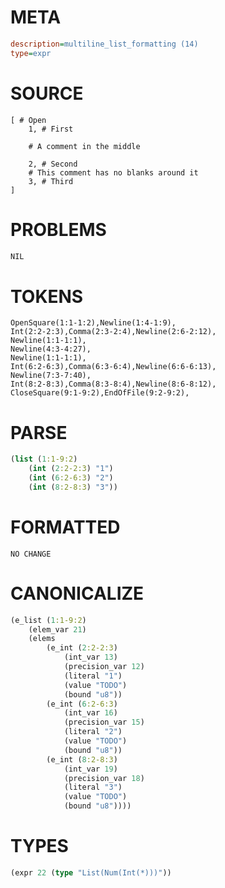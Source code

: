 # META
~~~ini
description=multiline_list_formatting (14)
type=expr
~~~
# SOURCE
~~~roc
[ # Open
	1, # First

	# A comment in the middle

	2, # Second
	# This comment has no blanks around it
	3, # Third
]
~~~
# PROBLEMS
~~~txt
NIL
~~~
# TOKENS
~~~zig
OpenSquare(1:1-1:2),Newline(1:4-1:9),
Int(2:2-2:3),Comma(2:3-2:4),Newline(2:6-2:12),
Newline(1:1-1:1),
Newline(4:3-4:27),
Newline(1:1-1:1),
Int(6:2-6:3),Comma(6:3-6:4),Newline(6:6-6:13),
Newline(7:3-7:40),
Int(8:2-8:3),Comma(8:3-8:4),Newline(8:6-8:12),
CloseSquare(9:1-9:2),EndOfFile(9:2-9:2),
~~~
# PARSE
~~~clojure
(list (1:1-9:2)
	(int (2:2-2:3) "1")
	(int (6:2-6:3) "2")
	(int (8:2-8:3) "3"))
~~~
# FORMATTED
~~~roc
NO CHANGE
~~~
# CANONICALIZE
~~~clojure
(e_list (1:1-9:2)
	(elem_var 21)
	(elems
		(e_int (2:2-2:3)
			(int_var 13)
			(precision_var 12)
			(literal "1")
			(value "TODO")
			(bound "u8"))
		(e_int (6:2-6:3)
			(int_var 16)
			(precision_var 15)
			(literal "2")
			(value "TODO")
			(bound "u8"))
		(e_int (8:2-8:3)
			(int_var 19)
			(precision_var 18)
			(literal "3")
			(value "TODO")
			(bound "u8"))))
~~~
# TYPES
~~~clojure
(expr 22 (type "List(Num(Int(*)))"))
~~~